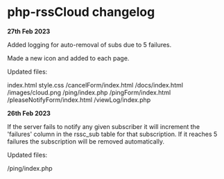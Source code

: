 # php-rssCloud changelog

**27th Feb 2023**

Added logging for auto-removal of subs due to 5 failures.

Made a new icon and added to each page.

Updated files:

index.html
style.css
/cancelForm/index.html
/docs/index.html
/images/cloud.png
/ping/index.php
/pingForm/index.html
/pleaseNotifyForm/index.html
/viewLog/index.php

**26th Feb 2023**

If the server fails to notify any given subscriber it will increment the 'failures' column in the rssc_sub table for that subscription. If it reaches 5 failures the subscription will be removed automatically.

Updated files:

/ping/index.php
